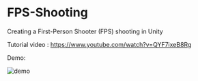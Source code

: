 # FPS-Shooting

Creating a First-Person Shooter (FPS) shooting in Unity 

Tutorial video :
https://www.youtube.com/watch?v=QYF7ixeB8Rg



Demo: 


![demo](https://github.com/yasmeen2001234/FPS-Shooting/assets/83319374/6c5d076e-33b2-4a0d-a111-5e046893d51d)